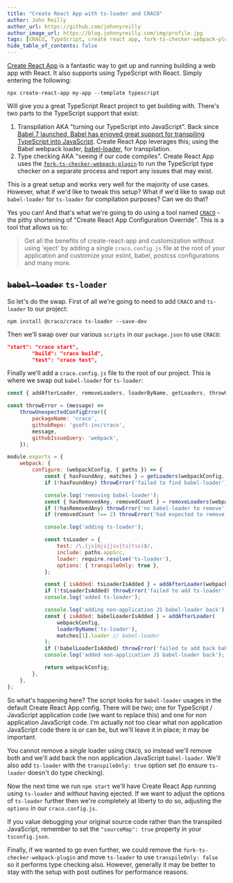 ```yaml
---
title: "Create React App with ts-loader and CRACO"
author: John Reilly
author_url: https://github.com/johnnyreilly
author_image_url: https://blog.johnnyreilly.com/img/profile.jpg
tags: [CRACO, TypeScript, create react app, fork-ts-checker-webpack-plugin, ts-loader]
hide_table_of_contents: false
---
```

[Create React App](<https://create-react-app.dev/>) is a fantastic way to get up and running building a web app with React. It also supports using TypeScript with React. Simply entering the following:

```shell
npx create-react-app my-app --template typescript
```

Will give you a great TypeScript React project to get building with. There's two parts to the TypeScript support that exist:

1. Transpilation AKA "turning our TypeScript into JavaScript". Back since [Babel 7 launched, Babel has enjoyed great support for transpiling TypeScript into JavaScript](<https://devblogs.microsoft.com/typescript/typescript-and-babel-7/>). Create React App leverages this; using the Babel webpack loader, [babel-loader](<https://github.com/babel/babel-loader>), for transpilation.
2. Type checking AKA "seeing if our code compiles". Create React App uses the [`fork-ts-checker-webpack-plugin`](<https://github.com/TypeStrong/fork-ts-checker-webpack-plugin>) to run the TypeScript type checker on a separate process and report any issues that may exist.

<!-- -->

This is a great setup and works very well for the majority of use cases. However, what if we'd like to tweak this setup? What if we'd like to swap out `babel-loader` for `ts-loader` for compilation purposes? Can we do that?

Yes you can! And that's what we're going to do using a tool named [`CRACO`](<https://github.com/gsoft-inc/craco>) \- the pithy shortening of "Create React App Configuration Override". This is a tool that allows us to:

> Get all the benefits of create-react-app and customization without using 'eject' by adding a single `craco.config.js` file at the root of your application and customize your eslint, babel, postcss configurations and many more.

## ~~`babel-loader`~~ `ts-loader`

So let's do the swap. First of all we're going to need to add `CRACO` and `ts-loader` to our project:

```shell
npm install @craco/craco ts-loader --save-dev
```

Then we'll swap over our various `scripts` in our `package.json` to use `CRACO`:

```json
"start": "craco start",
        "build": "craco build",
        "test": "craco test",
```

Finally we'll add a `craco.config.js` file to the root of our project. This is where we swap out `babel-loader` for `ts-loader`:

```js
const { addAfterLoader, removeLoaders, loaderByName, getLoaders, throwUnexpectedConfigError } = require('@craco/craco');

const throwError = (message) =>
    throwUnexpectedConfigError({
        packageName: 'craco',
        githubRepo: 'gsoft-inc/craco',
        message,
        githubIssueQuery: 'webpack',
    });

module.exports = {
    webpack: {
        configure: (webpackConfig, { paths }) => {
            const { hasFoundAny, matches } = getLoaders(webpackConfig, loaderByName('babel-loader'));
            if (!hasFoundAny) throwError('failed to find babel-loader');

            console.log('removing babel-loader');
            const { hasRemovedAny, removedCount } = removeLoaders(webpackConfig, loaderByName('babel-loader'));
            if (!hasRemovedAny) throwError('no babel-loader to remove');
            if (removedCount !== 2) throwError('had expected to remove 2 babel loader instances');

            console.log('adding ts-loader');

            const tsLoader = {
                test: /\.(js|mjs|jsx|ts|tsx)$/,
                include: paths.appSrc,
                loader: require.resolve('ts-loader'),
                options: { transpileOnly: true },
            };

            const { isAdded: tsLoaderIsAdded } = addAfterLoader(webpackConfig, loaderByName('url-loader'), tsLoader);
            if (!tsLoaderIsAdded) throwError('failed to add ts-loader');
            console.log('added ts-loader');

            console.log('adding non-application JS babel-loader back');
            const { isAdded: babelLoaderIsAdded } = addAfterLoader(
                webpackConfig,
                loaderByName('ts-loader'),
                matches[1].loader // babel-loader
            );
            if (!babelLoaderIsAdded) throwError('failed to add back babel-loader for non-application JS');
            console.log('added non-application JS babel-loader back');

            return webpackConfig;
        },
    },
};
```

So what's happening here? The script looks for `babel-loader` usages in the default Create React App config. There will be two; one for TypeScript / JavaScript application code (we want to replace this) and one for non application JavaScript code. I'm actually not too clear what non application JavaScript code there is or can be, but we'll leave it in place; it may be important.

You cannot remove a *single* loader using `CRACO`, so instead we'll remove both and we'll add back the non application JavaScript `babel-loader`. We'll also add `ts-loader` with the `transpileOnly: true` option set (to ensure `ts-loader` doesn't do type checking).

Now the next time we run `npm start` we'll have Create React App running using `ts-loader` and *without* having ejected. If we want to adjust the options of `ts-loader` further then we're completely at liberty to do so, adjusting the `options` in our `craco.config.js`.

If you value debugging your original source code rather than the transpiled JavaScript, remember to set the `"sourceMap": true` property in your `tsconfig.json`.

Finally, if we wanted to go even further, we could remove the `fork-ts-checker-webpack-plugin` and move `ts-loader` to use `transpileOnly: false` so it performs type checking also. However, generally it may be better to stay with the setup with post outlines for performance reasons.


